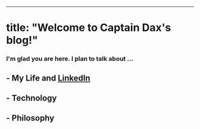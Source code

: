 ---
# title: "Welcome to Captain Dax's blog!"


### I'm glad you are here. I plan to talk about ...
## - My Life and [LinkedIn](https://linkedin.com/in/dax-mcdaniel/)
## - Technology
## - Philosophy

